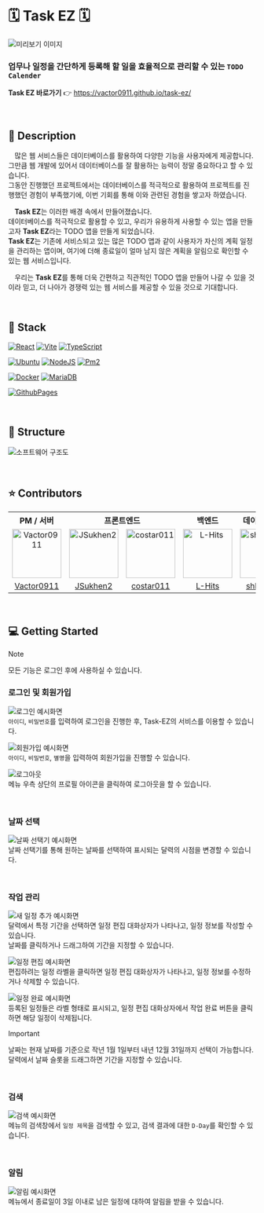 # 🗓️ Task EZ 🗓️
![미리보기 이미지](https://github.com/user-attachments/assets/86286159-1f9a-4065-9573-975c39ef3f4c)  
### 업무나 일정을 간단하게 등록해 할 일을 효율적으로 관리할 수 있는 `TODO Calender` 
**Task EZ 바로가기** 👉 https://vactor0911.github.io/task-ez/

</br>

## 📖 Description
ㅤ많은 웹 서비스들은 데이터베이스를 활용하여 다양한 기능을 사용자에게 제공합니다.  
그만큼 웹 개발에 있어서 데이터베이스를 잘 활용하는 능력이 정말 중요하다고 할 수 있습니다.  
그동안 진행했던 프로젝트에서는 데이터베이스를 적극적으로 활용하여 프로젝트를 진행했던 경험이 부족했기에, 이번 기회를 통해 이와 관련된 경험을 쌓고자 하였습니다.  

ㅤ**Task EZ**는 이러한 배경 속에서 만들어졌습니다.  
데이터베이스를 적극적으로 활용할 수 있고, 우리가 유용하게 사용할 수 있는 앱을 만들고자 **Task EZ**라는 TODO 앱을 만들게 되었습니다.  
**Task EZ**는 기존에 서비스되고 있는 많은 TODO 앱과 같이 사용자가 자신의 계획 일정을 관리하는 앱이며, 여기에 더해 종료일이 얼마 남지 않은 계획을 알림으로 확인할 수 있는 웹 서비스입니다.  

ㅤ우리는 **Task EZ**를 통해 더욱 간편하고 직관적인 TODO 앱을 만들어 나갈 수 있을 것이라 믿고, 더 나아가 경쟁력 있는 웹 서비스를 제공할 수 있을 것으로 기대합니다.

</br>

## 🔧 Stack
[![React](https://img.shields.io/badge/REACT-%2361DAFB?style=for-the-badge&logo=react&logoColor=black)](https://react.dev/)
[![Vite](https://img.shields.io/badge/VITE-646CFF?style=for-the-badge&logo=vite&logoColor=white)](https://vite.dev/)
[![TypeScript](https://img.shields.io/badge/TYPESCRIPT-3178C6?style=for-the-badge&logo=typescript&logoColor=white)](https://www.typescriptlang.org/)

[![Ubuntu](https://img.shields.io/badge/UBUNTU-E95420?style=for-the-badge&logo=ubuntu&logoColor=white)](https://ubuntu.com/)
[![NodeJS](https://img.shields.io/badge/NODE.JS-5FA04E?style=for-the-badge&logo=nodedotjs&logoColor=white)](https://nodejs.org/en)
[![Pm2](https://img.shields.io/badge/PM2-%232B037A?style=for-the-badge&logo=pm2&logoColor=white)](https://pm2.keymetrics.io/)

[![Docker](https://img.shields.io/badge/DOCKER-2496ED?style=for-the-badge&logo=docker&logoColor=white)](https://www.docker.com/)
[![MariaDB](https://img.shields.io/badge/MARIA%20DB-%23003545?style=for-the-badge&logo=mariadb&logoColor=white)](https://mariadb.org/)

[![GithubPages](https://img.shields.io/badge/GITHUB_PAGES-222222?style=for-the-badge&logo=githubpages&logoColor=white)](https://pages.github.com/)

</br>

## 🔨 Structure
![소프트웨어 구조도](https://github.com/user-attachments/assets/4689486d-22c8-4921-820d-8e7a102f9ada)

</br>

## ⭐ Contributors
<table style="text-align: center">
    <tr>
        <th style="text-align: center">PM / 서버</th>
        <th colspan="2" style="text-align: center">프론트엔드</th>
        <th style="text-align: center">백엔드</th>
        <th style="text-align: center">데이터베이스</th>
    <tr>
    <tr>
        <td>
            <a href="https://github.com/Vactor0911" target="_blank"><img src="https://avatars.githubusercontent.com/u/85281049?v=4" alt="Vactor0911" width="100"></a>
        </td>
        <td>
            <a href="https://github.com/JSukhen2" target="_blank"><img src="https://avatars.githubusercontent.com/u/151798040?v=4" alt="JSukhen2" width="100"></a>
        </td>
        <td>
            <a href="https://github.com/costar011" target="_blank"><img src="https://avatars.githubusercontent.com/u/51503128?v=4" alt="costar011" width="100"></a>
        </td>
        <td>
            <a href="https://github.com/L-Hits" target="_blank"><img src="https://avatars.githubusercontent.com/u/130430768?v=4" alt="L-Hits" width="100"></a>
        </td>
        <td>
            <a href="https://github.com/shkim429" target="_blank"><img src="https://avatars.githubusercontent.com/u/188691409?v=4" alt="shkim429" width="100"></a>
        </td>
    </tr>
    <tr>
        <td style="text-align: center">
            <a href="https://github.com/Vactor0911" target="_blank">Vactor0911</a>
        </td>
        <td style="text-align: center">
            <a href="https://github.com/JSukhen2" target="_blank">JSukhen2</a>
        </td>
        <td style="text-align: center">
            <a href="https://github.com/costar011" target="_blank">costar011</a>
        </td>
        <td style="text-align: center">
            <a href="https://github.com/L-Hits" target="_blank">L-Hits</a>
        </td>
        <td style="text-align: center">
            <a href="https://github.com/shkim429" target="_blank">shkim429</a>
        </td>
    </tr>
</table>

</br>

## 💻 Getting Started
> [!NOTE]
> 모든 기능은 로그인 후에 사용하실 수 있습니다.

### 로그인 및 회원가입
![로그인 예시화면]()  
`아이디`, `비밀번호`를 입력하여 로그인을 진행한 후, Task-EZ의 서비스를 이용할 수 있습니다.

![회원가입 예시화면]()  
`아이디`, `비밀번호`, `별명`을 입력하여 회원가입을 진행할 수 있습니다.

![로그아웃]()  
메뉴 우측 상단의 프로필 아이콘을 클릭하여 로그아웃을 할 수 있습니다.

</br>

### 날짜 선택
![날짜 선택기 예시화면]()  
날짜 선택기를 통해 원하는 날짜를 선택하여 표시되는 달력의 시점을 변경할 수 있습니다.

</br>

### 작업 관리
![새 일정 추가 예시화면]()  
달력에서 특정 기간을 선택하면 일정 편집 대화상자가 나타나고, 일정 정보를 작성할 수 있습니다.  
날짜를 클릭하거나 드래그하여 기간을 지정할 수 있습니다.  

![일정 편집 예시화면]()  
편집하려는 일정 라벨을 클릭하면 일정 편집 대화상자가 나타나고, 일정 정보를 수정하거나 삭제할 수 있습니다.

![일정 완료 예시화면]()  
등록된 일정들은 라벨 형태로 표시되고, 일정 편집 대화상자에서 작업 완료 버튼을 클릭하면 해당 일정이 삭제됩니다.

> [!IMPORTANT]
> 날짜는 현재 날짜를 기준으로 작년 1월 1일부터 내년 12월 31일까지 선택이 가능합니다.  
> 달력에서 날짜 슬롯을 드래그하면 기간을 지정할 수 있습니다.

</br>

### 검색
![검색 예시화면]()  
메뉴의 검색창에서 `일정 제목`을 검색할 수 있고, 검색 결과에 대한 `D-Day`를 확인할 수 있습니다.

</br>

### 알림
![알림 예시화면]()  
메뉴에서 종료일이 3일 이내로 남은 일정에 대하여 알림을 받을 수 있습니다.
